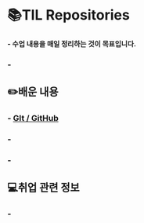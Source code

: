 # **📚TIL Repositories**

#### - 수업 내용을 매일 정리하는 것이 목표입니다.
### -


## ✏️배운 내용
### - [GIt / GitHub](https://github.com/ParkJiHwan22/TIL/tree/master/TIL_Repositories/Git_GitHub)

### -

### -

## 💻취업 관련 정보
### -